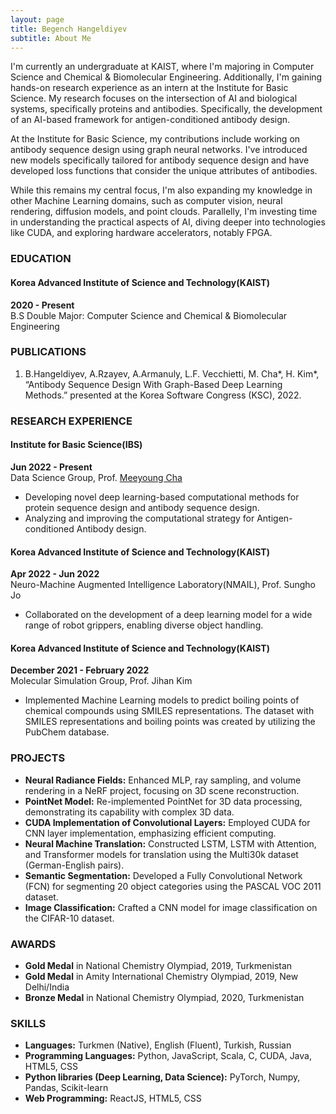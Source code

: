 ```yaml
---
layout: page
title: Begench Hangeldiyev
subtitle: About Me
---
```


I'm currently an undergraduate at KAIST, where I'm majoring in Computer Science and Chemical & Biomolecular Engineering. Additionally, I'm gaining hands-on research experience as an intern at the Institute for Basic Science. My research focuses on the intersection of AI and biological systems, specifically proteins and antibodies. Specifically, the development of an AI-based framework for antigen-conditioned antibody design. 

At the Institute for Basic Science, my contributions include working on antibody sequence design using graph neural networks. I've introduced new models specifically tailored for antibody sequence design and have developed loss functions that consider the unique attributes of antibodies.

While this remains my central focus, I'm also expanding my knowledge in other Machine Learning domains, such as computer vision, neural rendering, diffusion models, and point clouds. Parallelly, I'm investing time in understanding the practical aspects of AI, diving deeper into technologies like CUDA, and exploring hardware accelerators, notably FPGA.


### EDUCATION
#### Korea Advanced Institute of Science and Technology(KAIST)
**2020 - Present**  
B.S Double Major: Computer Science and Chemical & Biomolecular Engineering

### PUBLICATIONS
1. B.Hangeldiyev, A.Rzayev, A.Armanuly, L.F. Vecchietti, M. Cha*, H. Kim*, “Antibody Sequence Design With Graph-Based Deep Learning Methods.” presented at the Korea Software Congress (KSC), 2022.

### RESEARCH EXPERIENCE
#### Institute for Basic Science(IBS)
**Jun 2022 - Present**  
Data Science Group, Prof. [Meeyoung Cha](https://ds.ibs.re.kr/ci/)
- Developing novel deep learning-based computational methods for protein sequence design and antibody sequence design.
- Analyzing and improving the computational strategy for Antigen-conditioned Antibody design.

#### Korea Advanced Institute of Science and Technology(KAIST)
**Apr 2022 - Jun 2022**  
Neuro-Machine Augmented Intelligence Laboratory(NMAIL), Prof. Sungho Jo
- Collaborated on the development of a deep learning model for a wide range of robot grippers, enabling diverse object handling.

#### Korea Advanced Institute of Science and Technology(KAIST)
**December 2021 - February 2022**  
Molecular Simulation Group, Prof. Jihan Kim
- Implemented Machine Learning models to predict boiling points of chemical compounds using SMILES representations. The dataset with SMILES representations and boiling points was created by utilizing the PubChem database.


### PROJECTS
- **Neural Radiance Fields:** Enhanced MLP, ray sampling, and volume rendering in a NeRF project, focusing on 3D scene reconstruction.
- **PointNet Model:** Re-implemented PointNet for 3D data processing, demonstrating its capability with complex 3D data.
- **CUDA Implementation of Convolutional Layers:** Employed CUDA for CNN layer implementation, emphasizing efficient computing.
- **Neural Machine Translation:** Constructed LSTM, LSTM with Attention, and Transformer models for translation using the Multi30k dataset (German-English pairs).
- **Semantic Segmentation:** Developed a Fully Convolutional Network (FCN) for segmenting 20 object categories using the PASCAL VOC 2011 dataset.
- **Image Classification:** Crafted a CNN model for image classification on the CIFAR-10 dataset.

### AWARDS

- **Gold Medal** in National Chemistry Olympiad, 2019, Turkmenistan
- **Gold Medal** in Amity International Chemistry Olympiad, 2019, New Delhi/India
- **Bronze Medal** in National Chemistry Olympiad, 2020, Turkmenistan

### SKILLS
- **Languages:** Turkmen (Native), English (Fluent), Turkish, Russian
- **Programming Languages:** Python, JavaScript, Scala, C, CUDA, Java, HTML5, CSS
- **Python libraries (Deep Learning, Data Science):** PyTorch, Numpy, Pandas, Scikit-learn
- **Web Programming:** ReactJS, HTML5, CSS



